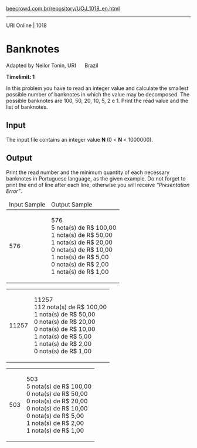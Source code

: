 <p><a href="https://www.beecrowd.com.br/repository/UOJ_1018_en.html">beecrowd.com.br/repository/UOJ_1018_en.html</a></p><hr>
<div>
  <span>URI Online | 1018</span>
  <h1>Banknotes</h1>
  <div><p>
     Adapted by Neilor Tonin, URI <img alt="" src="https://resources.beecrowd.com.br/gallery/images/flags/br.gif" style="width: 16px; height: 11px; "> Brazil</p>
  </div>
  <strong>Timelimit: 1</strong>
</div>
<div>
<div>
  <p>
   In this problem you have to read an integer value and calculate the smallest possible number of banknotes in which the value may be decomposed. The possible banknotes are 100, 50, 20, 10, 5, 2 e 1. Print the read value and the list of banknotes.</p>
</div>
<h2>Input</h2>
<div>
  <p>
   The input file contains an integer value <strong>N </strong>(0 &lt; <strong>N </strong>&lt; 1000000).</p>
</div>
<h2>Output</h2>
<div>
  <p>
   Print the read number and the minimum quantity of each necessary banknotes in Portuguese language, as the given example. Do not forget to print the end of line after each line, otherwise you will receive <em>“Presentation Error”</em>.</p>
</div>
<div></div>
  <table>
    <thead>
      <tr>
        <td>Input Sample</td>
        <td>Output Sample</td>
      </tr>
    </thead>
    <tbody>
      <tr>
        <td>
          <p>
           576</p>
        </td>
        <td>
          <p>
           576<br>
           5 nota(s) de R$ 100,00<br>
           1 nota(s) de R$ 50,00<br>
           1 nota(s) de R$ 20,00<br>
           0 nota(s) de R$ 10,00<br>
           1 nota(s) de R$ 5,00<br>
           0 nota(s) de R$ 2,00<br>
           1 nota(s) de R$ 1,00</p>
        </td>
      </tr>
    </tbody>
  </table>
  <table>
    <tbody>
      <tr>
        <td>
          <p>
           11257</p>
        </td>
        <td>
          <p>
           11257<br>
           112 nota(s) de R$ 100,00<br>
           1 nota(s) de R$ 50,00<br>
           0 nota(s) de R$ 20,00<br>
           0 nota(s) de R$ 10,00<br>
           1 nota(s) de R$ 5,00<br>
           1 nota(s) de R$ 2,00<br>
           0 nota(s) de R$ 1,00</p>
        </td>
      </tr>
    </tbody>
  </table>
  <table>
    <tbody>
      <tr>
        <td>
          <p>
           503</p>
        </td>
        <td>
          <p>
           503<br>
           5 nota(s) de R$ 100,00<br>
           0 nota(s) de R$ 50,00<br>
           0 nota(s) de R$ 20,00<br>
           0 nota(s) de R$ 10,00<br>
           0 nota(s) de R$ 5,00<br>
           1 nota(s) de R$ 2,00<br>
           1 nota(s) de R$ 1,00</p>
        </td>
      </tr>
    </tbody>
  </table>
</div>